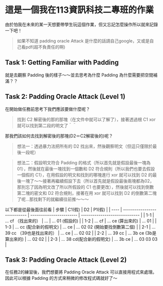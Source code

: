 # 這是一個我在113資訊科技二專班的作業
<p>
    由於怕我在未來的某一天想要帶學生玩這個作業，但又忘記怎麼操作所以就來記錄一下吧！
</p>

> 如果不知道 padding oracle Attack 是什麼的話請自己google，又或是自己看pdf(超不負責任的啊) 

## Task 1: Getting Familiar with Padding
<p>
    就是去觀察 Padding 後的樣子～～並去思考為什麼 Padding 為什麼需要把空間補滿？？
</p>
    
## Task 2: Padding Oracle Attack (Level 1)
<p>
    在開始做任務前思考下我們應該要做什麼呢？
</p>

> 找到 C2 解密後的那的那塊（在文件中就可以了解了），接著透過根 C1 xor 就可以找到第二段的明文了＾＾

<p>
    那我們該如何去找到解密後的那塊(D2＝C2解密後的)呢？
</P>

> 想法一：透過暴力法把所有的 D2 找出來，然後觀察明文（但這只僅限於最後一段呢）

> 想法二：假設明文符合 Padding 的格式（所以首先就是假設最後一塊為01），然後就在最後一塊找到一個數和 D2 符合規則（所以我們也要去假設一個假的 C1），在用假設的明文和找到的哪塊進行 xor 就可以找到 D2 的最後一塊了～～接著再繼續假設下去（所以首先就是假設最後兩塊都為02，那別忘了因為明文改了所以所假設的 C1 也要更改），然後就可以找到倒數第二塊的密文和 D2 符合規則，接著在用 xor 就可以找到 D2 的倒數第二塊了呢...那找剩下的就繼續往前推～～～

以下都是從最後面往前看
| 步驟 | C1(假)                       | D2                       | P1(假)                         |
| ---- | ---------------------------- | ------------------------ | ------------------------------ |
| 1-1  | ... cf （找出來的）          | ...                      | ... 01 (假設的)                |
| 1-2  | ... cf                       | ... ce (算出來的)        | ... 01                         |
| 1-3  | ... cc (配合新的假明文)      | ... ce                   | ... 02 02 (開始要找倒數第二個) |
| 2-1  | ... 39 cc （39也是找出來的） | ...  ce                  | ... 02 02                      |
| 2-2  | ... 39 cc                    | ... 3b ce (3b是算出來的) | ... 02 02                      |
| 2-3  | ... 38 cd(配合新的假明文)                       | ... 3b ce                | ... 03 03 03                   |

## Task 3: Padding Oracle Attack (Level 2)
<p>
    在任務2的練習後，我們想要將 Padding Oracle Attack 可以直接用程式來處理。因此可以根據 Padding 的方式來稍微的修改程式碼就好了～
</p>